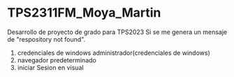 # TPS2311FM_Moya_Martin
Desarrollo de proyecto de grado para TPS2023
 Si se me genera un mensaje de "respository not found".
 1. credenciales de windows administrador(credenciales de windows)
 2. navegador predeterminado 
 3. iniciar Sesion en visual